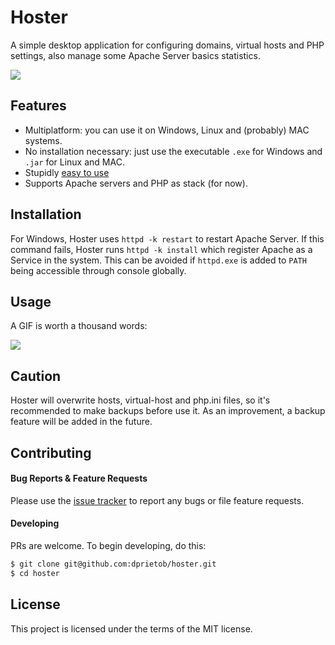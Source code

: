 # Hoster

A simple desktop application for configuring domains, virtual hosts and PHP settings, also manage 
some Apache Server basics statistics.

![](https://i.ibb.co/NtmmLgg/hoster.png)

## Features

- Multiplatform: you can use it on Windows, Linux and (probably) MAC systems.
- No installation necessary: just use the executable `.exe` for Windows and `.jar` for Linux and MAC.
- Stupidly [easy to use](https://github.com/dprietob/hoster#usage)
- Supports Apache servers and PHP as stack (for now).

## Installation

For Windows, Hoster uses `httpd -k restart` to restart Apache Server. 
If this command fails, Hoster runs `httpd -k install` which register Apache
as a Service in the system. This can be avoided if `httpd.exe` is added to
`PATH` being accessible through console globally.

## Usage

A GIF is worth a thousand words:

![](https://i.ibb.co/dcKHSFz/usage.gif)

## Caution

Hoster will overwrite hosts, virtual-host and php.ini files, so it's recommended 
to make backups before use it. As an improvement, a backup feature will be added
in the future.

## Contributing

#### Bug Reports & Feature Requests

Please use the [issue tracker](https://github.com/dprietob/hoster/issues) to report 
any bugs or file feature requests.

#### Developing

PRs are welcome. To begin developing, do this:

```bash
$ git clone git@github.com:dprietob/hoster.git
$ cd hoster
```

## License

This project is licensed under the terms of the MIT license.
